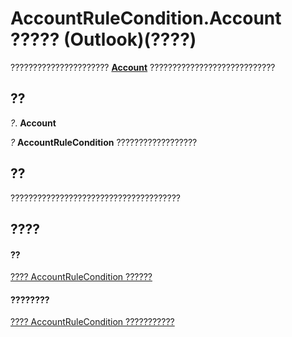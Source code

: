 
# AccountRuleCondition.Account ????? (Outlook)(????)

??????????????????????  **[Account](f624438c-4e45-2822-18b6-bfe8074a33c0.md)** ????????????????????????????


## ??

 _?_. **Account**

 _?_ **AccountRuleCondition** ??????????????????


## ??

??????????????????????????????????????


## ????


#### ??


[???? AccountRuleCondition ??????](1b746449-1357-36c2-5081-392ea85fb71e.md)
#### ????????


[???? AccountRuleCondition ???????????](http://msdn.microsoft.com/library/6afbb5e3-a06a-ed56-986e-3e97eb71778a%28Office.15%29.aspx)